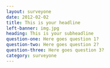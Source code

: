```yaml
---
layout: surveyone
date: 2012-02-02
title: This is your headline
left-banner: img.jpg
heading: This is your subheadline
question-one: Here goes question 1?
question-two: Here goes question 2?
question-three: Here goes question 3?
category: surveyone
---
```

